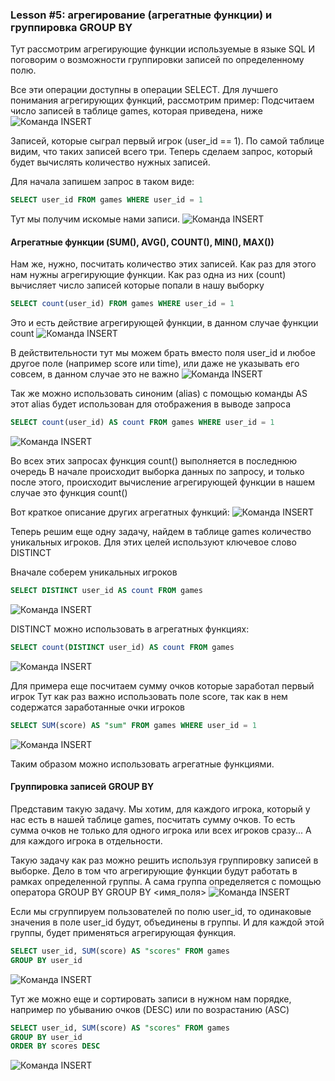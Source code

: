 ### Lesson #5: агрегирование (агрегатные функции) и группировка GROUP BY

Тут рассмотрим агрегирующие функции используемые в языке SQL
И поговорим о возможности группировки записей по определенному полю.

Все эти операции доступны в операции SELECT.
Для лучшего понимания агрегирующих функций, рассмотрим пример:
Подсчитаем число записей в таблице games, которая приведена, ниже
![Команда INSERT](img/0029.png)

Записей, которые сыграл первый игрок (user_id == 1).
По самой таблице видим, что таких записей всего три.
Теперь сделаем запрос, который будет вычислять количество нужных записей.

Для начала запишем запрос в таком виде:
```SQL
SELECT user_id FROM games WHERE user_id = 1
```
Тут мы получим искомые нами записи. 
![Команда INSERT](img/0030.png)

#### Агрегатные функции (SUM(), AVG(), COUNT(), MIN(), MAX())
Нам же, нужно, посчитать количество этих записей. Как раз для этого нам нужны агрегирующие функции.
Как раз одна из них (count) вычисляет число записей которые попали
в нашу выборку
```SQL
SELECT count(user_id) FROM games WHERE user_id = 1
```
Это и есть действие агрегирующей функции, в данном случае функции count
![Команда INSERT](img/0031.png)

В действительности тут мы можем брать вместо поля user_id и любое другое поле
(например score или time), или даже не указывать его совсем, в данном случае это не важно
![Команда INSERT](img/0032.png)

Так же можно использовать синоним (alias) с помощью команды AS
этот alias будет использован для отображения в выводе запроса
```SQL
SELECT count(user_id) AS count FROM games WHERE user_id = 1
```
![Команда INSERT](img/0033.png)

Во всех этих запросах функция count() выполняется в последнюю очередь
В начале происходит выборка данных по запросу, и только после этого, происходит вычисление
агрегирующей функции в нашем случае это функция count()

Вот краткое описание других агрегатных функций:
![Команда INSERT](img/0034.png)

Теперь решим еще одну задачу, найдем в таблице games количество 
уникальных игроков. Для этих целей используют ключевое слово DISTINCT

Вначале соберем уникальных игроков
```SQL
SELECT DISTINCT user_id AS count FROM games
```
![Команда INSERT](img/0035.png)

DISTINCT можно использовать в агрегатных функциях:
```SQL
SELECT count(DISTINCT user_id) AS count FROM games
```
![Команда INSERT](img/0036.png)

Для примера еще посчитаем сумму очков которые заработал первый игрок
Тут как раз важно использовать поле score, так как в нем содержатся заработанные очки игроков
```SQL
SELECT SUM(score) AS "sum" FROM games WHERE user_id = 1
```
![Команда INSERT](img/0037.png)

Таким образом можно использовать агрегатные функциями.

#### Группировка записей GROUP BY
Представим такую задачу. Мы хотим, для каждого игрока, который у нас есть в нашей таблице games,
посчитать сумму очков. То есть сумма очков не только для одного игрока или всех игроков сразу...
А для каждого игрока в отдельности.

Такую задачу как раз можно решить используя группировку записей в выборке.
Дело в том что агрегирующие функции будут работать в рамках определенной группы.
А сама группа определяется с помощью оператора GROUP BY
GROUP BY <имя_поля>
![Команда INSERT](img/0038.png)

Если мы сгруппируем пользователей по полю user_id,
то одинаковые значения в поле user_id будут, объединены в группы.
И для каждой этой группы, будет применяться агрегирующая функция.
```SQL
SELECT user_id, SUM(score) AS "scores" FROM games
GROUP BY user_id
```
![Команда INSERT](img/0039.png)

Тут же можно еще и сортировать записи в нужном нам порядке, 
например по убыванию очков (DESC) или
по возрастанию (ASC)
```SQL
SELECT user_id, SUM(score) AS "scores" FROM games
GROUP BY user_id
ORDER BY scores DESC
```
![Команда INSERT](img/0040.png)
